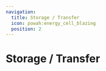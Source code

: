 ```yaml
---
navigation:
  title: Storage / Transfer
  icon: powah:energy_cell_blazing
  position: 2
---
```


# Storage / Transfer

<SubPages />